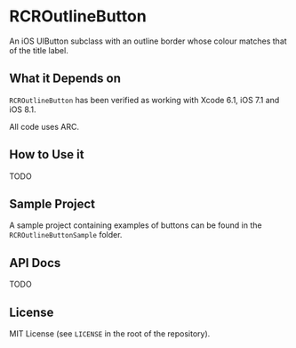 RCROutlineButton
================

An iOS UIButton subclass with an outline border whose colour matches that of the title label.

## What it Depends on

`RCROutlineButton` has been verified as working with Xcode 6.1, iOS 7.1 and iOS 8.1.

All code uses ARC.

## How to Use it

TODO

## Sample Project

A sample project containing examples of buttons can be found in the `RCROutlineButtonSample` folder.

## API Docs

TODO

## License

MIT License (see `LICENSE` in the root of the repository).
